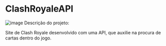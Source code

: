 # ClashRoyaleAPI
![image](https://github.com/PedrooTz/ClashRoyaleAPI/assets/124139371/6588b3ff-5f3c-4a32-823b-6025f42e2b5d)
Descrição do projeto:

Site de Clash Royale desenvolvido com uma API, que auxilie na procura de cartas dentro do jogo.
